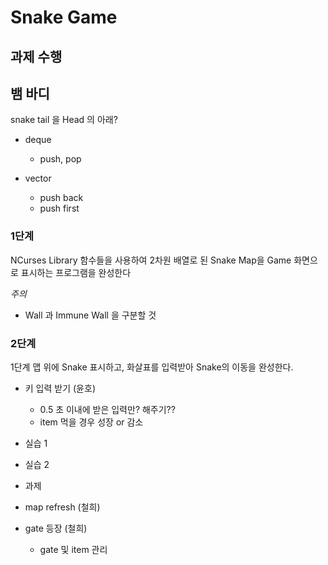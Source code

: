 # Snake Game

## 과제 수행


## 뱀 바디
snake tail 을 Head 의 아래?
- deque
    - push, pop

- vector 
    - push back 
    - push first




### 1단계
NCurses Library 함수들을 사용하여 2차원 배열로 된 Snake Map을 Game 화면으로 표시하는 프로그램을 완성한다

*주의*
- Wall 과 Immune Wall 을 구분할 것


### 2단계
1단계 맵 위에 Snake 표시하고, 화살표를 입력받아 Snake의 이동을 완성한다.



- 키 입력 받기 (윤호)
    - 0.5 초 이내에 받은 입력만? 해주기??
    - item 먹을 경우 성장 or 감소

- 실습 1
- 실습 2
- 과제


- map refresh (철희)
- gate 등장 (철희)
    - gate 및 item 관리
